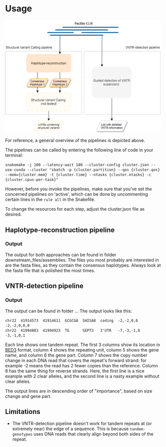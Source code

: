 # Usage

<p align="center">
  <img src="general_overview.png" alt="General overview"/>
</p>

For reference, a general overview of the pipelines is depicted above.

The pipelines can be called by entering the following line of code in your terminal:

    snakemake -j 100 --latency-wait 180 --cluster-config cluster.json --use-conda --cluster "sbatch -p {cluster.partition} --qos {cluster.qos} --mem={cluster.mem} -t {cluster.time} --ntasks {cluster.ntasks} -c {cluster.cpus-per-task}"

However, before you invoke the pipelines, make sure that you've set the concerned pipelines on 'active', which can be done by uncommenting certain lines in the `rule all` in the Snakefile.

To change the resources for each step, adjust the cluster.json file as desired.

## Haplotype-reconstruction pipeline

### Output

The output for both approaches can be found in folder downstream_files/assemblies. The files you most probably are interested in are the fasta files, as they contain the consensus haplotypes. Always look at the fasta file that is polished the most times.

## VNTR-detection pipeline

### Output

The output can be found in folder ...
The output looks like this:

    chr22  41914573  41914611  GCGCGA  SHISA8  coding  -2,-2,0,0   -2,-2,0,0,0
    chr22  41994883  41994923  TG      SEPT3   3'UTR   -7,-3,-1,0  -3,-1,0,1

Each line shows one tandem repeat.  The first 3 columns show its
location in [BED3](https://genome.ucsc.edu/FAQ/FAQformat.html#format1)
format, column 4 shows the repeating unit, column 5 shows the gene
name, and column 6 the gene part.  Column 7 shows the copy number
change in each DNA read that covers the repeat's forward strand: for
example -2 means the read has 2 fewer copies than the reference.
Column 8 has the same thing for reverse strands.  Here, the first line
is a nice example with 2 clear alleles, and the second line is a nasty
example without clear alleles.

The output lines are in descending order of "importance", based on
size change and gene part.

## Limitations

* The VNTR-detection pipeline doesn't work for tandem repeats at (or extremely
  near) the edge of a sequence.  This is because `tandem-genotypes` uses DNA reads
  that clearly align beyond both sides of the repeat.
